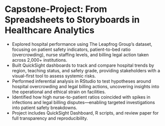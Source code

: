 # Capstone-Project: From Spreadsheets to Storyboards in Healthcare Analytics
- Explored hospital performance using The Leapfrog Group’s dataset, focusing on patient safety indicators, patient-to-bed ratio (overcrowding), nurse staffing levels, and billing legal action taken across 2,000+ institutions.
- Built QuickSight dashboards to track and compare hospital trends by region, teaching status, and safety grade, providing stakeholders with a visual-first tool to assess systemic risks.
- Performed inferential analysis in RStudio to test hypotheses around hospital overcrowding and legal billing actions, uncovering insights into the operational and ethical strain on facilities.
- Identified how high nurse-to-patient ratios coincided with spikes in infections and legal billing disputes—enabling targeted investigations into patient safety breakdowns.
-   Project includes QuickSight Dashboard, R scripts, and review paper for full transparency and reproducibility.
